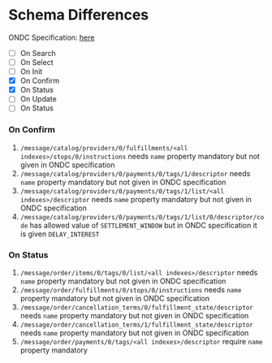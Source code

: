 # Schema Differences

ONDC Specification: [here](https://github.com/ONDC-Official/mobility-specification/tree/release-TRV10-2.0.1/api/components/examples/on-demand)

- [ ] On Search
- [ ] On Select
- [ ] On Init
- [x] On Confirm
- [x] On Status
- [ ] On Update
- [ ] On Status

### On Confirm

1. `/message/catalog/providers/0/fulfillments/<all indexes>/stops/0/instructions` needs `name` property mandatory but not given in ONDC specification
2. `/message/catalog/providers/0/payments/0/tags/1/descriptor` needs `name` property mandatory but not given in ONDC specification
3. `/message/catalog/providers/0/payments/0/tags/1/list/<all indexes>/descriptor` needs `name` property mandatory but not given in ONDC specification
4. `/message/catalog/providers/0/payments/0/tags/1/list/0/descriptor/code` has allowed value of `SETTLEMENT_WINDOW` but in ONDC specification it is given `DELAY_INTEREST`


### On Status

1. `/message/order/items/0/tags/0/list/<all indexes>/descriptor` needs `name` property mandatory but not given in ONDC specification
2. `/message/order/fulfillments/0/stops/0/instructions` needs `name` property mandatory but not given in ONDC specification
3. `/message/order/cancellation_terms/0/fulfillment_state/descriptor` needs `name` property mandatory but not given in ONDC specification
4. `/message/order/cancellation_terms/1/fulfillment_state/descriptor` needs `name` property mandatory but not given in ONDC specification
5. `/message/order/payments/0/tags/<all indexes>/descriptor` require `name` property mandatory